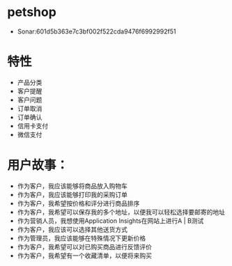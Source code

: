 # petshop

- Sonar:601d5b363e7c3bf002f522cda9476f6992992f51

# 特性

- 产品分类
- 客户提醒
- 客户问题
- 订单取消
- 订单确认
- 信用卡支付
- 微信支付

# 用户故事：

- 作为客户，我应该能够将商品放入购物车
- 作为客户，我应该能够打印我的采购订单
- 作为客户，我希望按价格和评分进行商品排序
- 作为客户，我希望可以保存我的多个地址，以便我可以轻松选择要邮寄的地址
- 作为营销人员，我想使用Application Insights在网站上进行A | B测试
- 作为客户，我应该可以选择其他送货方式
- 作为管理员，我应该能够在特殊情况下更新价格
- 作为客户，我希望可以对已购买商品进行反馈评价
- 作为客户，我希望有一个收藏清单，以便将来购买